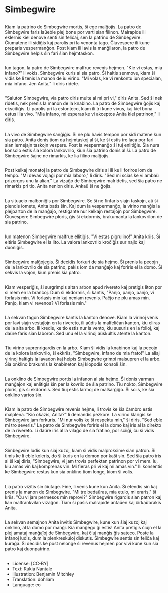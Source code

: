 # Simbegwire

##
Kiam la patrino de Simbegwire mortis, ŝi ege malĝojis. La patro de Simbegwire faris laŭeble plej bone por varti sian filinon. Malrapide ili eklernis kiel denove senti sin feliĉaj, sen la patrino de Simbegwire. Ĉiumatene ili sidiĝis kaj parolis pri la venonta tago. Ĉiuvespere ili kune preparis vespermanĝon. Post kiam ili lavis la manĝilaron, la patro de Simbegwire helpis ŝin fari ŝian hejmtaskon.

##
Iun tagon, la patro de Simbegwire malfrue revenis hejmen. "Kie vi estas, mia infano?" li vokis. Simbegwire kuris al sia patro. Ŝi haltis senmove, kiam ŝi vidis ke li tenis la manon de iu virino. "Mi volas, ke vi renkontu iun specialan, mia infano. Jen Anita," li diris ridete.

##
"Saluton Simbegwire, via patro diris multe al mi pri vi," diris Anita. Sed ŝi nek ridetis, nek prenis la manon de la knabino. La patro de Simbegwire ĝojis kaj ekscitiĝis. Li parolis pri la estonteco, kiam ili tri kune vivus, kaj kiel bona estus ilia vivo. "Mia infano, mi esperas ke vi akceptos Anita kiel patrinon," li diris.

##
La vivo de Simbegwire ŝanĝiĝis. Ŝi ne plu havis tempon por sidi matene kun sia patro. Anita donis tiom da hejmtaskoj al ŝi, ke ŝi estis tro laca por fari sian lernejajn taskojn vespere. Post la vespermanĝo ŝi tuj enlitiĝis. Ŝia nura konsolo estis ŝia kolora lankovrilo, kiun ŝia patrino donis al ŝi. La patro de Simbegwire ŝajne ne rimarkis, ke lia filino malĝojis.

##
Post kelkaj monatoj la patro de Simbegwire diris al ili ke li foriros iom da tempo. "Mi devas vojaĝi por mia laboro," li diris. "Sed mi scias ke vi ambaŭ prizorgos unu la alian." La vizaĝo de Simbegwire malridetis, sed ŝia patro ne rimarkis pri tio. Anita nenion diris. Ankaŭ ŝi ne ĝojis.

##
La situacio malboniĝis por Simbegwire. Se ŝi ne finfaris siajn taskojn, aŭ ŝi plendis iomete, Anita batis ŝin. Kaj dum la vespermanĝo, la virino manĝis la plejparton de la manĝaĵo, restigante nur kelkajn restaĵojn por Simbegwire. Ĉiuvespere Simbegwire ploris, ĝis ŝi ekdormis, brakumanta la lankovrilon de sia patrino.

##
Iun matenon Simbegwire malfrue ellitiĝis. "Vi estas pigrulino!" Anita kriis. Ŝi eltiris Simbegwire el la lito. La valora lankovrilo kroĉiĝis sur najlo kaj duoniĝis.

##
Simbegwire malĝojegis. Ŝi decidis forkuri de sia hejmo. Ŝi prenis la pecojn de la lankovrilo de sia patrino, pakis iom da manĝaĵo kaj foriris el la domo. Ŝi sekvis la vojon, kiun prenis ŝia patro.

##
Kiam vesperiĝis, ŝi surgrimpis altan arbon apud rivereto kaj pretigis liton por si mem en la branĉoj. Dum ŝi ekdormis, ŝi kantis, "Panjo, panjo, panjo, vi forlasis min. Vi forlasis min kaj neniam revenis. Paĉjo ne plu amas min. Panjo, kiam vi revenos? Vi forlasis min."

##
La sekvan tagon Simbegwire kantis la kanton denove. Kiam la virinoj venis por lavi siajn vestaĵojn en la rivereto, ili aŭdis la malfeliĉan kanton, kiu eliras de la alta arbo. Ili kredis, ke tio estis nur la vento, kiu susuris en la folioj, kaj daŭre faris sian laboron. Sed unu el la virinoj aŭskultis atente la kanton.

##
Tiu virino suprenrigardis en la arbo. Kiam ŝi vidis la knabinon kaj la pecojn de la kolora lankovrilo, ŝi ekkriis, "Simbegwire, infano de mia frato!" La aliaj virinoj haltigis la lavadon kaj helpis Simbegwire grimpi malsupren el la arbo. Ŝia onklino brakumis la knabineton kaj klopodis konsoli ŝin.

##
La onklino de Simbegwire portis la infanon al sia hejmo. Ŝi donis varman manĝaĵon kaj enlitigis ŝin per la kovrilo de ŝia patrino. Tiu nokto, Simbegwire ploris, ĝis ŝi ekdormis. Sed tiuj estis larmoj de malŝarĝiĝo. Ŝi sciis, ke ŝia onklino vartos ŝin.

##
Kiam la patro de Simbegwire revenis hejme, li trovis ke ŝia ĉambro estis malplena. "Kio okazis, Anita?" li demandis pezkore. La virino klarigis ke Simbegwire jam forkuris. "Mi nur volis ke ŝi respektu min," ŝi diris. "Sed eble mi tro severis." La patro de Simbegwire foriris el la domo kaj iris al la direkto de la rivereto. Li daŭre iris al la vilaĝo de sia fratino, por sciiĝi, ĉu ŝi vidis Simbegwire.

##
Simbegwire ludis kun siaj kuzoj, kiam ŝi vidis malproksime sian patron. Ŝi timis ke li eble koleris, do ŝi kuris en la domon por kaŝi sin. Sed ŝia patro iris al ŝi kaj diris, "Simbegwire, vi jam trovis perfektan patrinon por vi mem. Iu, kiu amas vin kaj komprenas vin. Mi fieras pri vi kaj mi amas vin." Ili konsentis ke Simbegwire restus kun sia onklino tiom longe, kiom ŝi volis.

##
Lia patro vizitis ŝin ĉiutage. Fine, li venis kune kun Anita. Ŝi etendis sin kaj prenis la manon de Simbegwire. "Mi tre bedaŭras, mia etulo, mi eraris," ŝi kriis. "Ĉu vi jam permesos min reprovi?" Simbegwire rigardis sian patron kaj lian maltrankvilan vizaĝon. Tiam ŝi paŝis malrapide antaŭen kaj ĉirkaŭbrakis Anita.

##
La sekvan semajnon Anita invitis Simbegwire, kune kun ŝiaj kuzoj kaj onklino, al la domo por manĝi. Kia manĝego ĝi estis! Anita pretigis ĉiujn el la plej amataj manĝaĵoj de Simbegwire, kaj ĉiuj manĝis ĝis sateco. Poste la infanoj ludis, dum la plenkreskuloj diskutis. Simbegwire sentis sin feliĉa kaj kuraĝa. Ŝi decidis ke post nelonge ŝi revenus hejmen por vivi kune kun sia patro kaj duonpatrino.

##
* License: [CC-BY]
* Text: Rukia Nantale
* Illustration: Benjamin Mitchley
* Translation: dohliam
* Language: eo
